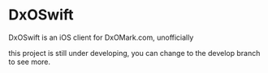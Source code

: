 # DxOSwift

DxOSwift is an iOS client for DxOMark.com, unofficially

this project is still under developing, you can change to the develop branch to see more.